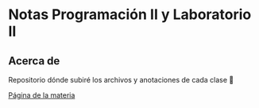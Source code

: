 # Notas Programación II y Laboratorio II

## Acerca de

Repositorio dónde subiré los archivos y anotaciones de cada clase 📝  

[Página de la materia](https://codeutnfra.github.io/programacion_2_laboratorio_2_apuntes/) 
